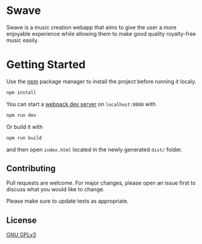 # Swave

Swave is a music creation webapp that aims to give the user a more enjoyable experience while allowing them to make good quality royalty-free music easily.

# Getting Started

Use the [npm](https://www.npmjs.com/) package manager to install the project before running it localy.
```bash
npm install
```

You can start a [webpack dev server](https://github.com/webpack/webpack-dev-server) on `localhost:8080` with

```bash
npm run dev
```

Or build it with 

```bash
npm run build
```

and then open `index.html` located in the newly generated `dist/` folder.

## Contributing
Pull requests are welcome. For major changes, please open an issue first to discuss what you would like to change.

Please make sure to update tests as appropriate.

## License
[GNU GPLv3](https://www.gnu.org/licenses/gpl-3.0.en.html)
